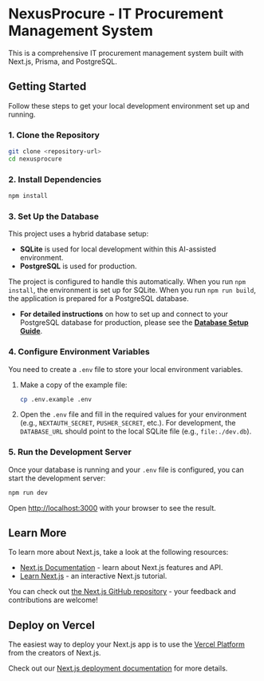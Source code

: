 # NexusProcure - IT Procurement Management System

This is a comprehensive IT procurement management system built with Next.js, Prisma, and PostgreSQL.

## Getting Started

Follow these steps to get your local development environment set up and running.

### 1. Clone the Repository

```bash
git clone <repository-url>
cd nexusprocure
```

### 2. Install Dependencies

```bash
npm install
```

### 3. Set Up the Database

This project uses a hybrid database setup:
-   **SQLite** is used for local development within this AI-assisted environment.
-   **PostgreSQL** is used for production.

The project is configured to handle this automatically. When you run `npm install`, the environment is set up for SQLite. When you run `npm run build`, the application is prepared for a PostgreSQL database.

-   **For detailed instructions** on how to set up and connect to your PostgreSQL database for production, please see the **[Database Setup Guide](./DATABASE_SETUP.md)**.

### 4. Configure Environment Variables

You need to create a `.env` file to store your local environment variables.

1.  Make a copy of the example file:
    ```bash
    cp .env.example .env
    ```
2.  Open the `.env` file and fill in the required values for your environment (e.g., `NEXTAUTH_SECRET`, `PUSHER_SECRET`, etc.). For development, the `DATABASE_URL` should point to the local SQLite file (e.g., `file:./dev.db`).

### 5. Run the Development Server

Once your database is running and your `.env` file is configured, you can start the development server:

```bash
npm run dev
```

Open [http://localhost:3000](http://localhost:3000) with your browser to see the result.

## Learn More

To learn more about Next.js, take a look at the following resources:

- [Next.js Documentation](https://nextjs.org/docs) - learn about Next.js features and API.
- [Learn Next.js](https://nextjs.org/learn) - an interactive Next.js tutorial.

You can check out [the Next.js GitHub repository](https://github.com/vercel/next.js) - your feedback and contributions are welcome!

## Deploy on Vercel

The easiest way to deploy your Next.js app is to use the [Vercel Platform](https://vercel.com/new?utm_medium=default-template&filter=next.js&utm_source=create-next-app&utm_campaign=create-next-app-readme) from the creators of Next.js.

Check out our [Next.js deployment documentation](https://nextjs.org/docs/app/building-your-application/deploying) for more details.
